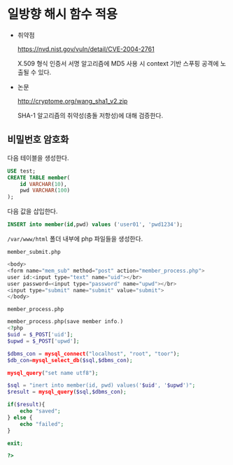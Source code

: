 # 일방향 해시 함수 적용

* 취약점

  https://nvd.nist.gov/vuln/detail/CVE-2004-2761

  X.509 형식 인증서 서명 알고리즘에 MD5 사용 시 context 기반 스푸핑 공격에 노출될 수 있다.

* 논문

  http://cryptome.org/wang_sha1_v2.zip

  SHA-1 알고리즘의 취약성(충돌 저항성)에 대해 검증한다.

## 비밀번호 암호화

다음 테이블을 생성한다.

```sql
USE test;
CREATE TABLE member(
    id VARCHAR(10),
    pwd VARCHAR(100)
);
```

다음 값을 삽입한다.

```sql
INSERT into member(id,pwd) values ('user01', 'pwd1234');
```

`/var/www/html` 폴더 내부에 php 파일들을 생성한다.

`member_submit.php`

```php
<body>
<form name="mem_sub" method="post" action="member_process.php">
user id:<input type="text" name="uid"></br>
user password=<input type="password" name="upwd"></br>
<input type="submit" name="submit" value="submit">
</body>
```

`member_process.php`

```php
member_process.php(save member info.)
<?php
$uid = $_POST['uid'];
$upwd = $_POST['upwd'];

$dbms_con = mysql_connect("localhost", "root", "toor");
$db_con=mysql_select_db($sql,$dbms_con);

mysql_query("set name utf8");

$sql = "inert into member(id, pwd) values('$uid', '$upwd')";
$result = mysql_query($sql,$dbms_con);

if($result){
    echo "saved";
} else {
    echo "failed";
}

exit;

?>
```